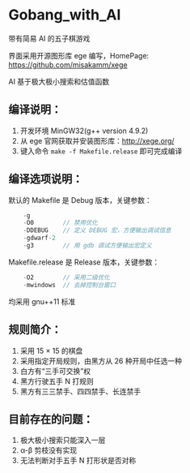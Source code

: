 Gobang_with_AI
=====
带有简易 AI 的五子棋游戏

界面采用开源图形库 ege 编写，HomePage: https://github.com/misakamm/xege

AI 基于极大极小搜索和估值函数

编译说明：
-----------------------------------------------------------
1. 开发环境 MinGW32(g++ version 4.9.2)
2. 从 ege 官网获取并安装图形库：http://xege.org/
3. 键入命令 `make -f Makefile.release` 即可完成编译

编译选项说明：
-----------------------------------------------------------
默认的 Makefile 是 Debug 版本，关键参数：
``` C++
    -g
    -O0        // 禁用优化
    -DDEBUG    // 定义 DEBUG 宏，方便输出调试信息
    -gdwarf-2
    -g3        // 用 gdb 调试方便输出宏定义
```
Makefile.release 是 Release 版本，关键参数：
``` C++
    -O2        // 采用二级优化
    -mwindows  // 去掉控制台窗口
```
均采用 gnu++11 标准

规则简介：
-----------------------------------------------------------
1. 采用 15 × 15 的棋盘
2. 采用指定开局规则，由黑方从 26 种开局中任选一种
3. 白方有“三手可交换”权
4. 黑方行驶五手 N 打规则
5. 黑方有三三禁手、四四禁手、长连禁手

目前存在的问题：
-----------------------------------------------------------
1. 极大极小搜索只能深入一层
2. α-β 剪枝没有实现
3. 无法判断对手五手 N 打形状是否对称
